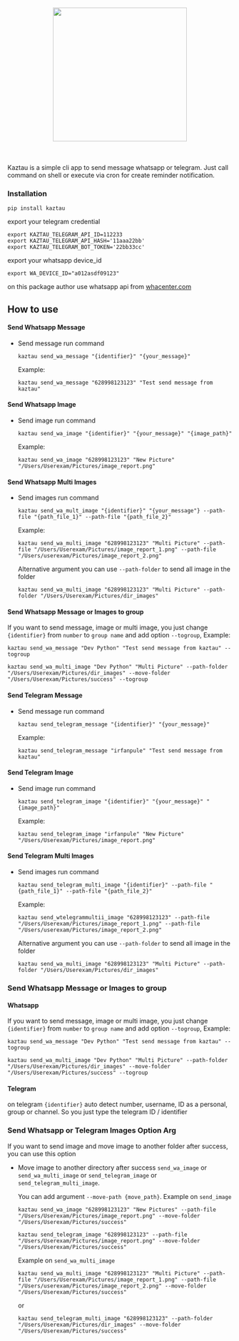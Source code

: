 <h1 align="center">
<img src="assets/image/kaztau-logo-white.png" width="300">
</h1><br>

Kaztau is a simple cli app to send message whatsapp or telegram. Just call command on shell or execute via cron for create reminder notification.

### Installation
```shell
pip install kaztau
```
export your telegram credential
```shell
export KAZTAU_TELEGRAM_API_ID=112233
export KAZTAU_TELEGRAM_API_HASH='11aaa22bb'
export KAZTAU_TELEGRAM_BOT_TOKEN='22bb33cc'
```

export your whatsapp device_id
```shell
export WA_DEVICE_ID="a012asdf09123"
```
on this package author use whatsapp api from [whacenter.com](https://whacenter.com/)

## How to use

#### Send Whatsapp Message
- Send message run command 
  ```shell
  kaztau send_wa_message "{identifier}" "{your_message}"
  ````
  Example:
  ```shell
  kaztau send_wa_message "628998123123" "Test send message from kaztau"
  ```
  
#### Send Whatsapp Image
- Send image run command 
  ```shell
  kaztau send_wa_image "{identifier}" "{your_message}" "{image_path}"
  ```
  Example:
  ```shell
  kaztau send_wa_image "628998123123" "New Picture" "/Users/Userexam/Pictures/image_report.png"
  ```

#### Send Whatsapp Multi Images
- Send images run command 
  ```shell
  kaztau send_wa_mult_image "{identifier}" "{your_message"} --path-file "{path_file_1}" --path-file "{path_file_2}"
  ```
  Example:
  ```shell
  kaztau send_wa_multi_image "628998123123" "Multi Picture" --path-file "/Users/Userexam/Pictures/image_report_1.png" --path-file "/Users/userexam/Pictures/image_report_2.png"
  ```
  Alternative argument you can use `--path-folder` to send all image in the folder
  ```shell
  kaztau send_wa_multi_image "628998123123" "Multi Picture" --path-folder "/Users/Userexam/Pictures/dir_images"
  ```
  
#### Send Whatsapp Message or Images to group
If you want to send message, image or multi image, you just change `{identifier}` from `number` to `group name` and add option `--togroup`, Example:
  ```shell
  kaztau send_wa_message "Dev Python" "Test send message from kaztau" --togroup
  ```
  ```shell
  kaztau send_wa_multi_image "Dev Python" "Multi Picture" --path-folder "/Users/Userexam/Pictures/dir_images" --move-folder "/Users/Userexam/Pictures/success" --togroup
  ```

#### Send Telegram Message
- Send message run command 
  ```shell
  kaztau send_telegram_message "{identifier}" "{your_message}"
  ````
  Example:
  ```shell
  kaztau send_telegram_message "irfanpule" "Test send message from kaztau"
  ```
  
#### Send Telegram Image
- Send image run command 
  ```shell
  kaztau send_telegram_image "{identifier}" "{your_message}" "{image_path}"
  ```
  Example:
  ```shell
  kaztau send_telegram_image "irfanpule" "New Picture" "/Users/Userexam/Pictures/image_report.png"
  ```

#### Send Telegram Multi Images
- Send images run command 
  ```shell
  kaztau send_telegram_multi_image "{identifier}" --path-file "{path_file_1}" --path-file "{path_file_2}"
  ```
  Example:
  ```shell
  kaztau send_wtelegrammultii_image "628998123123" --path-file "/Users/Userexam/Pictures/image_report_1.png" --path-file "/Users/userexam/Pictures/image_report_2.png"
  ```
  Alternative argument you can use `--path-folder` to send all image in the folder
  ```shell
  kaztau send_wa_multi_image "628998123123" "Multi Picture" --path-folder "/Users/Userexam/Pictures/dir_images"
  ```

### Send Whatsapp Message or Images to group
#### Whatsapp
If you want to send message, image or multi image, you just change `{identifier}` from `number` to `group name` and add option `--togroup`, Example:
  ```shell
  kaztau send_wa_message "Dev Python" "Test send message from kaztau" --togroup
  ```
  ```shell
  kaztau send_wa_multi_image "Dev Python" "Multi Picture" --path-folder "/Users/Userexam/Pictures/dir_images" --move-folder "/Users/Userexam/Pictures/success" --togroup
  ```
#### Telegram
on telegram `{identifier}` auto detect number, username, ID as a personal, group or channel. So you just type the telegram ID / identifier 

### Send Whatsapp or Telegram Images Option Arg
If you want to send image and move image to another folder after success, you can use this option
- Move image to another directory after success `send_wa_image` or `send_wa_multi_image` or `send_telegram_image` or `send_telegram_multi_image`. 
  
  You can add argument `--move-path {move_path}`. Example on `send_image`
  ```shell
  kaztau send_wa_image "628998123123" "New Pictures" --path-file "/Users/Userexam/Pictures/image_report.png" --move-folder "/Users/Userexam/Pictures/success"
  ```
  ```shell
  kaztau send_telegram_image "628998123123" --path-file "/Users/Userexam/Pictures/image_report.png" --move-folder "/Users/Userexam/Pictures/success"
  ```
  Example on `send_wa_multi_image`
  ```shell
  kaztau send_wa_multi_image "628998123123" "Multi Picture" --path-file "/Users/Userexam/Pictures/image_report_1.png" --path-file "/Users/userexam/Pictures/image_report_2.png" --move-folder "/Users/Userexam/Pictures/success"
  ```
  or 
  ```shell
  kaztau send_telegram_multi_image "628998123123" --path-folder "/Users/Userexam/Pictures/dir_images" --move-folder "/Users/Userexam/Pictures/success"
  ```